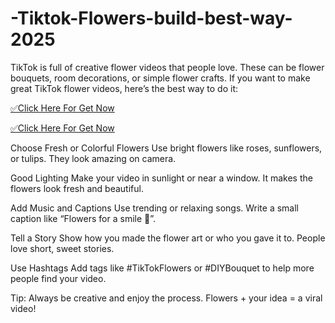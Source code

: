# -Tiktok-Flowers-build-best-way-2025


TikTok is full of creative flower videos that people love. These can be flower bouquets, room decorations, or simple flower crafts. If you want to make great TikTok flower videos, here’s the best way to do it:


[✅️Click Here For Get Now](https://sites.google.com/view/all-gift-card-resourse/home)

[✅️Click Here For Get Now](https://sites.google.com/view/all-gift-card-resourse/home)


Choose Fresh or Colorful Flowers
Use bright flowers like roses, sunflowers, or tulips. They look amazing on camera.

Good Lighting
Make your video in sunlight or near a window. It makes the flowers look fresh and beautiful.

Add Music and Captions
Use trending or relaxing songs. Write a small caption like “Flowers for a smile 🌸”.

Tell a Story
Show how you made the flower art or who you gave it to. People love short, sweet stories.

Use Hashtags
Add tags like #TikTokFlowers or #DIYBouquet to help more people find your video.

Tip: Always be creative and enjoy the process. Flowers + your idea = a viral video!

